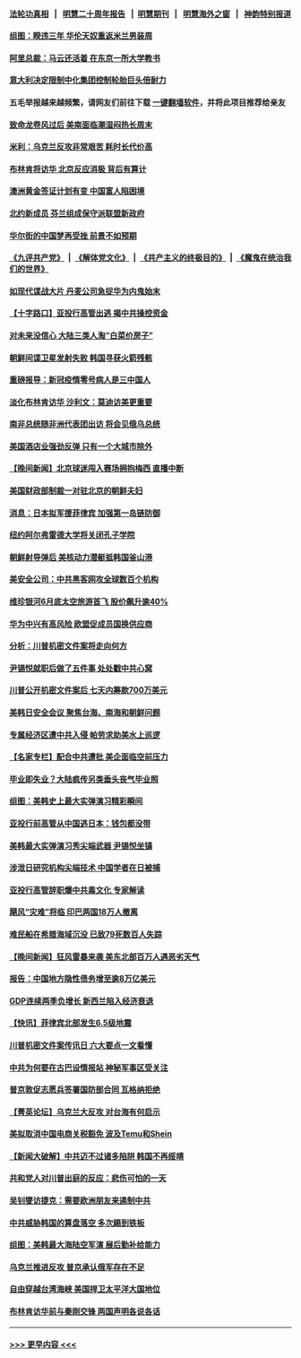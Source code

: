 #### [法轮功真相](https://github.com/gfw-breaker/truth/blob/master/README.md?t=0) &nbsp;&nbsp;|&nbsp;&nbsp; [明慧二十周年报告](https://github.com/gfw-breaker/mh-reports/blob/master/README.md?t=0) &nbsp;&nbsp;|&nbsp;&nbsp;[明慧期刊](https://github.com/gfw-breaker/mh-qikan) &nbsp;&nbsp;|&nbsp;&nbsp; [明慧海外之窗](https://github.com/gfw-breaker/mh-news/blob/master/README.md?t=0) &nbsp;&nbsp;|&nbsp;&nbsp; [神韵特别报道](https://github.com/gfw-breaker/mh-news/blob/master/shenyun.md?t=0)
#### [组图：睽违三年 华伦天奴重返米兰男装周](../pages/nsc418/n14017572.md?t=06170643) 
#### [阿里总裁：马云还活着 在东京一所大学教书](../pages/nsc418/n14017636.md?t=06170643) 
#### [意大利决定限制中化集团控制轮胎巨头倍耐力](../pages/nsc418/n14017605.md?t=06170643) 
#### 五毛举报越来越频繁，请网友们前往下载 [一键翻墙软件](https://github.com/gfw-breaker/ssr-accounts)，并将此项目推荐给亲友
#### [致命龙卷风过后 美南面临潮湿闷热长周末](../pages/nsc418/n14017575.md?t=06170643) 
#### [米利：乌克兰反攻非常艰苦 耗时长代价高](../pages/nsc418/n14017510.md?t=06170643) 
#### [布林肯将访华 北京反应消极 背后有算计](../pages/nsc418/n14017558.md?t=06170643) 
#### [澳洲黄金签证计划有变 中国富人陷困境](../pages/nsc418/n14017509.md?t=06170643) 
#### [北约新成员 芬兰组成保守派联盟新政府](../pages/nsc418/n14017561.md?t=06170643) 
#### [华尔街的中国梦再受挫 前景不如预期](../pages/nsc418/n14017559.md?t=06170643) 
#### [《九评共产党》](https://github.com/begood0513/9ping.md/blob/master/README.md) &nbsp;|&nbsp; [《解体党文化》](../../../../jtdwh.md/blob/master/README.md)  &nbsp;|&nbsp; [《共产主义的终极目的》](../../../../gczydzjmd.md/blob/master/README.md) &nbsp;|&nbsp; [《魔鬼在统治我们的世界》](../../../../mgztzwmdsj.md/blob/master/README.md) 
#### [如现代谍战大片 丹麦公司急捉华为内鬼始末](../pages/nsc418/n14017557.md?t=06170643) 
#### [【十字路口】亚投行高管出逃 揭中共操控资金](../pages/nsc418/n14017447.md?t=06170643) 
#### [对未来没信心 大陆三类人淘“白菜价房子”](../pages/nsc418/n14017549.md?t=06170643) 
#### [朝鲜间谍卫星发射失败 韩国寻获火箭残骸](../pages/nsc418/n14017476.md?t=06170643) 
#### [重磅报导：新冠疫情零号病人是三中国人](../pages/nsc418/n14017445.md?t=06170643) 
#### [淡化布林肯访华 沙利文：莫迪访美更重要](../pages/nsc418/n14017351.md?t=06170643) 
#### [南非总统随非洲代表团出访 将会见俄乌总统](../pages/nsc418/n14017418.md?t=06170643) 
#### [美国酒店业强劲反弹 只有一个大城市除外](../pages/nsc418/n14017326.md?t=06170643) 
#### [【晚间新闻】北京球迷闯入赛场拥抱梅西 直播中断](../pages/nsc418/n14016915.md?t=06170643) 
#### [美国财政部制裁一对驻北京的朝鲜夫妇](../pages/nsc418/n14017310.md?t=06170643) 
#### [消息：日本拟军援菲律宾 加强第一岛链防御](../pages/nsc418/n14017290.md?t=06170643) 
#### [纽约阿尔弗雷德大学将关闭孔子学院](../pages/nsc418/n14017117.md?t=06170643) 
#### [朝鲜射导弹后 美核动力潜艇抵韩国釜山港](../pages/nsc418/n14017097.md?t=06170643) 
#### [美安全公司：中共黑客网攻全球数百个机构](../pages/nsc418/n14017055.md?t=06170643) 
#### [维珍银河6月底太空旅游首飞 股价飙升逾40%](../pages/nsc418/n14017045.md?t=06170643) 
#### [华为中兴有高风险 欧盟促成员国换供应商](../pages/nsc418/n14017006.md?t=06170643) 
#### [分析：川普机密文件案将走向何方](../pages/nsc418/n14016833.md?t=06170643) 
#### [尹锡悦就职后做了五件事 处处戳中共心窝](../pages/nsc418/n14016954.md?t=06170643) 
#### [川普公开机密文件案后 七天内筹款700万美元](../pages/nsc418/n14016942.md?t=06170643) 
#### [美韩日安全会议 聚焦台海、南海和朝鲜问题](../pages/nsc418/n14016749.md?t=06170643) 
#### [专属经济区遭中共入侵 帕劳求助美水上巡逻](../pages/nsc418/n14016873.md?t=06170643) 
#### [【名家专栏】配合中共遭批 美企面临空前压力](../pages/nsc418/n14016707.md?t=06170643) 
#### [毕业即失业？大陆疯传另类垂头丧气毕业照](../pages/nsc418/n14016870.md?t=06170643) 
#### [组图：美韩史上最大实弹演习精彩瞬间](../pages/nsc418/n14016857.md?t=06170643) 
#### [亚投行前高管从中国逃日本：钱包都没带](../pages/nsc418/n14016769.md?t=06170643) 
#### [美韩最大实弹演习秀尖端武器 尹锡悦坐镇](../pages/nsc418/n14016755.md?t=06170643) 
#### [涉泄日研究机构尖端技术 中国学者在日被捕](../pages/nsc418/n14016673.md?t=06170643) 
#### [亚投行高管辞职爆中共毒文化 专家解读](../pages/nsc418/n14016607.md?t=06170643) 
#### [飓风“灾难”将临 印巴两国18万人撤离](../pages/nsc418/n14016652.md?t=06170643) 
#### [难民船在希腊海域沉没 已致79死数百人失踪](../pages/nsc418/n14016563.md?t=06170643) 
#### [【晚间新闻】狂风雷暴来袭 美东北部百万人遇恶劣天气](../pages/nsc418/n14016559.md?t=06170643) 
#### [报告：中国地方隐性债务增至逾8万亿美元](../pages/nsc418/n14016470.md?t=06170643) 
#### [GDP连续两季负增长 新西兰陷入经济衰退](../pages/nsc418/n14016402.md?t=06170643) 
#### [【快讯】菲律宾北部发生6.5级地震](../pages/nsc418/n14016404.md?t=06170643) 
#### [川普机密文件案传讯日 六大要点一文看懂](../pages/nsc418/n14016175.md?t=06170643) 
#### [中共为何要在古巴设情报站 神秘军事区受关注](../pages/nsc418/n14016258.md?t=06170643) 
#### [普京敦促志愿兵签署国防部合同 瓦格纳拒绝](../pages/nsc418/n14016267.md?t=06170643) 
#### [【菁英论坛】乌克兰大反攻 对台海有何启示](../pages/nsc418/n14016176.md?t=06170643) 
#### [美拟取消中国电商关税豁免 波及Temu和Shein](../pages/nsc418/n14016163.md?t=06170643) 
#### [【新闻大破解】中共迈不过诸多陷阱 韩国不再绥靖](../pages/nsc418/n14016083.md?t=06170643) 
#### [共和党人对川普出庭的反应：悲伤可怕的一天](../pages/nsc418/n14015556.md?t=06170643) 
#### [吴钊燮访捷克：需要欧洲朋友来遏制中共](../pages/nsc418/n14016112.md?t=06170643) 
#### [中共威胁韩国的算盘落空 多次踢到铁板](../pages/nsc418/n14016130.md?t=06170643) 
#### [组图：美韩最大海陆空军演 展后勤补给能力](../pages/nsc418/n14015996.md?t=06170643) 
#### [乌克兰推进反攻 普京承认俄军存在不足](../pages/nsc418/n14015982.md?t=06170643) 
#### [自由穿越台湾海峡 美国捍卫太平洋大国地位](../pages/nsc418/n14015222.md?t=06170643) 
#### [布林肯访华前与秦刚交锋 两国声明各说各话](../pages/nsc418/n14016061.md?t=06170643) 

----
#### [ >>> 更早内容 <<< ](../indexes/nsc418-earlier.md)
